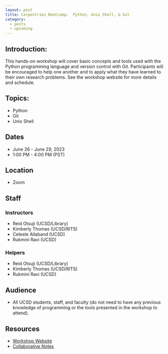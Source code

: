 ```yaml
---
layout: post
title: Carpentries Bootcamp:  Python, Unix Shell, & Git
category:
  - posts
  - upcoming
---
```


## Introduction:

This hands-on workshop will cover basic concepts and tools used with the Python programming language and version control with Git. Participants will be encouraged to help one another and to apply what they have learned to their own research problems. See the workshop website for more details and schedule.


## Topics:

* Python
* Git
* Unix Shell


## Dates

* June 26 - June 29, 2023
* 1:00 PM - 4:00 PM (PST)


## Location

* Zoom


## Staff

### Instructors
* Reid Otsuji (UCSD/Library)
* Kimberly Thomas (UCSD/RITS)
* Celeste Allaband (UCSD)
* Rukmini Ravi (UCSD)

### Helpers
* Reid Otsuji (UCSD/Library)
* Kimberly Thomas (UCSD/RITS)
* Rukmini Ravi (UCSD)


## Audience

* All UCSD students, staff, and faculty (do not need to have any previous knowledge of programming or the tools presented in the workshop to attend).


## Resources

* [Workshop Website](https://ucsdlib.github.io/2023-06-26-UCSD/)
* [Collaborative Notes](https://hackmd.io/4g9vUUBfTzacwN1jGgiKug)
